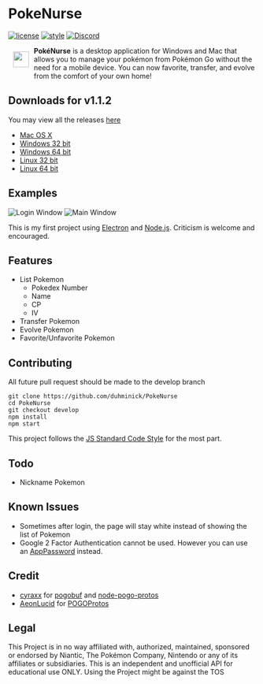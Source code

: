 # PokeNurse
[![license](https://img.shields.io/github/license/mashape/apistatus.svg?maxAge=2592000)]()
[![style](https://img.shields.io/badge/style-standard-brightgreen.svg)]()
[![Discord](https://img.shields.io/badge/discord-PokéNurse-738bd7.svg)](https://discord.gg/sSXCruy)

<img src="https://github.com/duhminick/PokeNurse/blob/master/imgs/emojioneicon.png?raw=true" width="32px" align="left" hspace="10" vspace="10">

**PokéNurse** is a desktop application for Windows and Mac that allows you to manage your pokémon from Pokémon Go without the need for a mobile device. You can now favorite, transfer, and evolve from the comfort of your own home!

## Downloads for v1.1.2
You may view all the releases [here](https://github.com/duhminick/PokeNurse/releases)
* [Mac OS X](https://github.com/duhminick/PokeNurse/releases/download/v1.1.2/PokeNurse-darwin-x64.zip)
* [Windows 32 bit](https://github.com/duhminick/PokeNurse/releases/download/v1.1.2/PokeNurse-win32-ia32.zip)
* [Windows 64 bit](https://github.com/duhminick/PokeNurse/releases/download/v1.1.2/PokeNurse-win32-x64.zip)
* [Linux 32 bit](https://github.com/duhminick/PokeNurse/releases/download/v1.1.2/PokeNurse-linux-ia32.zip)
* [Linux 64 bit](https://github.com/duhminick/PokeNurse/releases/download/v1.1.2/PokeNurse-linux-x64.zip)

## Examples
![Login Window](http://i.imgur.com/QaeO99H.png)
![Main Window](http://i.imgur.com/ZGU0ee7.png)

This is my first project using [Electron](http://electron.atom.io/) and [Node.js](https://nodejs.org/en/).  Criticism is welcome and encouraged.

## Features
* List Pokemon
    * Pokedex Number
    * Name
    * CP
    * IV
* Transfer Pokemon
* Evolve Pokemon
* Favorite/Unfavorite Pokemon

## Contributing
   All future pull request should be made to the develop branch

    git clone https://github.com/duhminick/PokeNurse
    cd PokeNurse
    git checkout develop
    npm install
    npm start

This project follows the [JS Standard Code Style](http://standardjs.com/index.html) for the most part.

## Todo
* Nickname Pokemon

## Known Issues
* Sometimes after login, the page will stay white instead of showing the list of Pokemon
* Google 2 Factor Authentication cannot be used. However you can use an [AppPassword](https://security.google.com/settings/security/apppasswords) instead.

## Credit
* [cyraxx](https://github.com/cyraxx) for [pogobuf](https://github.com/cyraxx/pogobuf) and [node-pogo-protos](https://github.com/cyraxx/node-pogo-protos)
* [AeonLucid](https://github.com/AeonLucid) for [POGOProtos](https://github.com/AeonLucid/POGOProtos)

## Legal
This Project is in no way affiliated with, authorized, maintained, sponsored or endorsed by Niantic, The Pokémon Company, Nintendo or any of its affiliates or subsidiaries. This is an independent and unofficial API for educational use ONLY. Using the Project might be against the TOS

